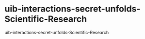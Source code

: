 # uib-interactions-secret-unfolds-Scientific-Research
uib-interactions-secret-unfolds-Scientific-Research
